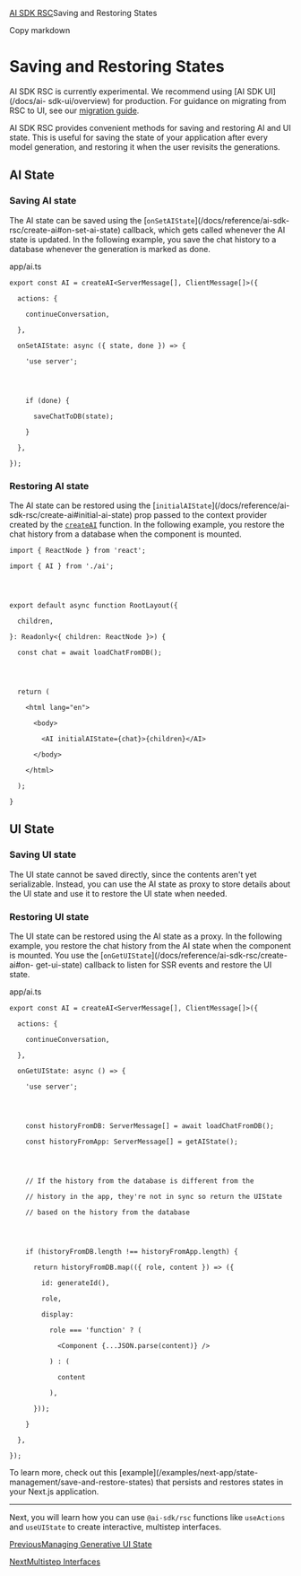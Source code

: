 [AI SDK RSC](/docs/ai-sdk-rsc)Saving and Restoring States

Copy markdown

# Saving and Restoring States

AI SDK RSC is currently experimental. We recommend using [AI SDK UI](/docs/ai-
sdk-ui/overview) for production. For guidance on migrating from RSC to UI, see
our [migration guide](/docs/ai-sdk-rsc/migrating-to-ui).

AI SDK RSC provides convenient methods for saving and restoring AI and UI
state. This is useful for saving the state of your application after every
model generation, and restoring it when the user revisits the generations.

## AI State

### Saving AI state

The AI state can be saved using the [`onSetAIState`](/docs/reference/ai-sdk-
rsc/create-ai#on-set-ai-state) callback, which gets called whenever the AI
state is updated. In the following example, you save the chat history to a
database whenever the generation is marked as done.

app/ai.ts

    
    
    export const AI = createAI<ServerMessage[], ClientMessage[]>({
    
      actions: {
    
        continueConversation,
    
      },
    
      onSetAIState: async ({ state, done }) => {
    
        'use server';
    
    
    
    
        if (done) {
    
          saveChatToDB(state);
    
        }
    
      },
    
    });

### Restoring AI state

The AI state can be restored using the [`initialAIState`](/docs/reference/ai-
sdk-rsc/create-ai#initial-ai-state) prop passed to the context provider
created by the [`createAI`](/docs/reference/ai-sdk-rsc/create-ai) function. In
the following example, you restore the chat history from a database when the
component is mounted.

    
    
    import { ReactNode } from 'react';
    
    import { AI } from './ai';
    
    
    
    
    export default async function RootLayout({
    
      children,
    
    }: Readonly<{ children: ReactNode }>) {
    
      const chat = await loadChatFromDB();
    
    
    
    
      return (
    
        <html lang="en">
    
          <body>
    
            <AI initialAIState={chat}>{children}</AI>
    
          </body>
    
        </html>
    
      );
    
    }

## UI State

### Saving UI state

The UI state cannot be saved directly, since the contents aren't yet
serializable. Instead, you can use the AI state as proxy to store details
about the UI state and use it to restore the UI state when needed.

### Restoring UI state

The UI state can be restored using the AI state as a proxy. In the following
example, you restore the chat history from the AI state when the component is
mounted. You use the [`onGetUIState`](/docs/reference/ai-sdk-rsc/create-ai#on-
get-ui-state) callback to listen for SSR events and restore the UI state.

app/ai.ts

    
    
    export const AI = createAI<ServerMessage[], ClientMessage[]>({
    
      actions: {
    
        continueConversation,
    
      },
    
      onGetUIState: async () => {
    
        'use server';
    
    
    
    
        const historyFromDB: ServerMessage[] = await loadChatFromDB();
    
        const historyFromApp: ServerMessage[] = getAIState();
    
    
    
    
        // If the history from the database is different from the
    
        // history in the app, they're not in sync so return the UIState
    
        // based on the history from the database
    
    
    
    
        if (historyFromDB.length !== historyFromApp.length) {
    
          return historyFromDB.map(({ role, content }) => ({
    
            id: generateId(),
    
            role,
    
            display:
    
              role === 'function' ? (
    
                <Component {...JSON.parse(content)} />
    
              ) : (
    
                content
    
              ),
    
          }));
    
        }
    
      },
    
    });

To learn more, check out this [example](/examples/next-app/state-
management/save-and-restore-states) that persists and restores states in your
Next.js application.

* * *

Next, you will learn how you can use `@ai-sdk/rsc` functions like `useActions`
and `useUIState` to create interactive, multistep interfaces.

[PreviousManaging Generative UI State](/docs/ai-sdk-rsc/generative-ui-state)

[NextMultistep Interfaces](/docs/ai-sdk-rsc/multistep-interfaces)

